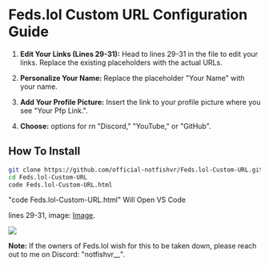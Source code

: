 # Feds.lol Custom URL Configuration Guide


1. **Edit Your Links (Lines 29-31):**
   Head to lines 29-31 in the file to edit your links. Replace the existing placeholders with the actual URLs.

2. **Personalize Your Name:**
   Replace the placeholder "Your Name" with your name.

3. **Add Your Profile Picture:**
   Insert the link to your profile picture where you see "Your Pfp Link.".

4. **Choose:**
   options for rn "Discord," "YouTube," or "GitHub".
   
## How To Install

```bash
git clone https://github.com/official-notfishvr/Feds.lol-Custom-URL.git
cd Feds.lol-Custom-URL
code Feds.lol-Custom-URL.html
```
"code Feds.lol-Custom-URL.html" Will Open VS Code

lines 29-31, image: [Image](https://media.discordapp.net/attachments/1171360898452041778/1173727993160544256/image.png). 


<img src="https://media.discordapp.net/attachments/1171360898452041778/1173727993160544256/image.png" /><br>


**Note:**
If the owners of Feds.lol wish for this to be taken down, please reach out to me on Discord: "notfishvr__".
